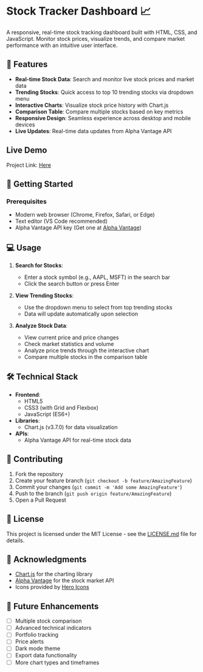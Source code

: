 # Stock Tracker Dashboard 📈

A responsive, real-time stock tracking dashboard built with HTML, CSS, and JavaScript. Monitor stock prices, visualize trends, and compare market performance with an intuitive user interface.

## 🌟 Features

- **Real-time Stock Data**: Search and monitor live stock prices and market data
- **Trending Stocks**: Quick access to top 10 trending stocks via dropdown menu
- **Interactive Charts**: Visualize stock price history with Chart.js
- **Comparison Table**: Compare multiple stocks based on key metrics
- **Responsive Design**: Seamless experience across desktop and mobile devices
- **Live Updates**: Real-time data updates from Alpha Vantage API

## Live Demo

Project Link: [Here]()

## 🚀 Getting Started

### Prerequisites

- Modern web browser (Chrome, Firefox, Safari, or Edge)
- Text editor (VS Code recommended)
- Alpha Vantage API key (Get one at [Alpha Vantage](https://www.alphavantage.co/support/#api-key))


## 💻 Usage

1. **Search for Stocks**:

   - Enter a stock symbol (e.g., AAPL, MSFT) in the search bar
   - Click the search button or press Enter

2. **View Trending Stocks**:

   - Use the dropdown menu to select from top trending stocks
   - Data will update automatically upon selection

3. **Analyze Stock Data**:
   - View current price and price changes
   - Check market statistics and volume
   - Analyze price trends through the interactive chart
   - Compare multiple stocks in the comparison table

## 🛠️ Technical Stack

- **Frontend**:
  - HTML5
  - CSS3 (with Grid and Flexbox)
  - JavaScript (ES6+)
- **Libraries**:
  - Chart.js (v3.7.0) for data visualization
- **APIs**:
  - Alpha Vantage API for real-time stock data



## 🤝 Contributing

1. Fork the repository
2. Create your feature branch (`git checkout -b feature/AmazingFeature`)
3. Commit your changes (`git commit -m 'Add some AmazingFeature'`)
4. Push to the branch (`git push origin feature/AmazingFeature`)
5. Open a Pull Request

## 📄 License

This project is licensed under the MIT License - see the [LICENSE.md](LICENSE.md) file for details.

## 🙏 Acknowledgments

- [Chart.js](https://www.chartjs.org/) for the charting library
- [Alpha Vantage](https://www.alphavantage.co/) for the stock market API
- Icons provided by [Hero Icons](https://heroicons.com/)

## 🔮 Future Enhancements

- [ ] Multiple stock comparison
- [ ] Advanced technical indicators
- [ ] Portfolio tracking
- [ ] Price alerts
- [ ] Dark mode theme
- [ ] Export data functionality
- [ ] More chart types and timeframes
